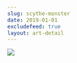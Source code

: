 ```yaml
---
slug: scythe-monster
date: 2019-01-01
excludefeed: true
layout: art-detail
---
```

![](/art/scythe-monster.webp)
